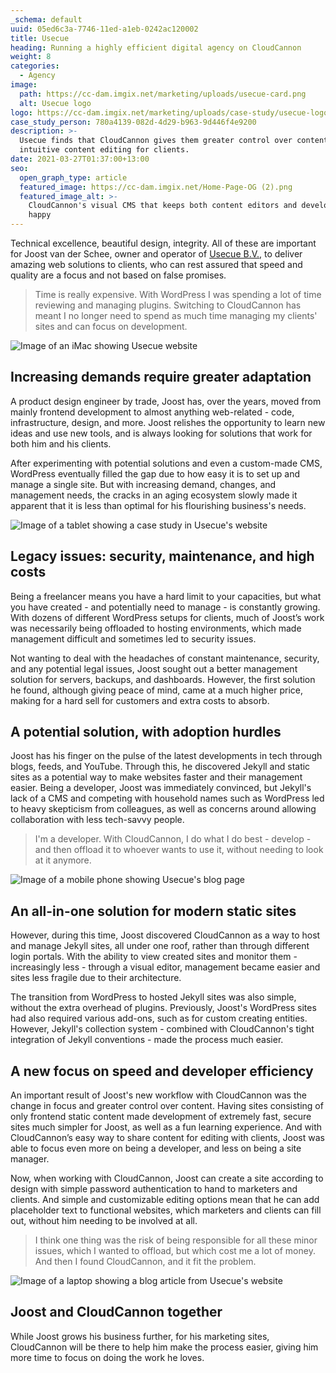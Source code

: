 ```yaml
---
_schema: default
uuid: 05ed6c3a-7746-11ed-a1eb-0242ac120002
title: Usecue
heading: Running a highly efficient digital agency on CloudCannon
weight: 8
categories:
  - Agency
image:
  path: https://cc-dam.imgix.net/marketing/uploads/usecue-card.png
  alt: Usecue logo
logo: https://cc-dam.imgix.net/marketing/uploads/case-study/usecue-logo.png
case_study_person: 780a4139-082d-4d29-b963-9d446f4e9200
description: >-
  Usecue finds that CloudCannon gives them greater control over content, and
  intuitive content editing for clients.
date: 2021-03-27T01:37:00+13:00
seo:
  open_graph_type: article
  featured_image: https://cc-dam.imgix.net/Home-Page-OG (2).png
  featured_image_alt: >-
    CloudCannon's visual CMS that keeps both content editors and developers
    happy
---
```

Technical excellence, beautiful design, integrity. All of these are important for Joost van der Schee, owner and operator of [Usecue B.V.](https://www.usecue.com/), to deliver amazing web solutions to clients, who can rest assured that speed and quality are a focus and not based on false promises.

> Time is really expensive. With WordPress I was spending a lot of time reviewing and managing plugins. Switching to CloudCannon has meant I no longer need to spend as much time managing my clients' sites and can focus on development.

![Image of an iMac showing Usecue website](https://cc-dam.imgix.net/marketing/uploads/usecue-scene-1.png)

## Increasing demands require greater adaptation

A product design engineer by trade, Joost has, over the years, moved from mainly frontend development to almost anything web-related - code, infrastructure, design, and more. Joost relishes the opportunity to learn new ideas and use new tools, and is always looking for solutions that work for both him and his clients.

After experimenting with potential solutions and even a custom-made CMS, WordPress eventually filled the gap due to how easy it is to set up and manage a single site. But with increasing demand, changes, and management needs, the cracks in an aging ecosystem slowly made it apparent that it is less than optimal for his flourishing business's needs.

![Image of a tablet showing a case study in Usecue's website](https://cc-dam.imgix.net/marketing/uploads/usecue-scene-2.png)

## Legacy issues: security, maintenance, and high costs

Being a freelancer means you have a hard limit to your capacities, but what you have created - and potentially need to manage - is constantly growing. With dozens of different WordPress setups for clients, much of Joost’s work was necessarily being offloaded to hosting environments, which made management difficult and sometimes led to security issues.

Not wanting to deal with the headaches of constant maintenance, security, and any potential legal issues, Joost sought out a better management solution for servers, backups, and dashboards. However, the first solution he found, although giving peace of mind, came at a much higher price, making for a hard sell for customers and extra costs to absorb.

## A potential solution, with adoption hurdles

Joost has his finger on the pulse of the latest developments in tech through blogs, feeds, and YouTube. Through this, he discovered Jekyll and static sites as a potential way to make websites faster and their management easier. Being a developer, Joost was immediately convinced, but Jekyll's lack of a CMS and competing with household names such as WordPress led to heavy skepticism from colleagues, as well as concerns around allowing collaboration with less tech-savvy people.

> I'm a developer. With CloudCannon, I do what I do best - develop - and then offload it to whoever wants to use it, without needing to look at it anymore.

![Image of a mobile phone  showing Usecue's blog page](https://cc-dam.imgix.net/marketing/uploads/usecue-scene-3.png)

## An all-in-one solution for modern static sites

However, during this time, Joost discovered CloudCannon as a way to host and manage Jekyll sites, all under one roof, rather than through different login portals. With the ability to view created sites and monitor them - increasingly less - through a visual editor, management became easier and sites less fragile due to their architecture.

The transition from WordPress to hosted Jekyll sites was also simple, without the extra overhead of plugins. Previously, Joost's WordPress sites had also required various add-ons, such as for custom creating entities. However, Jekyll's collection system - combined with CloudCannon's tight integration of Jekyll conventions - made the process much easier.

## A new focus on speed and developer efficiency

An important result of Joost's new workflow with CloudCannon was the change in focus and greater control over content. Having sites consisting of only frontend static content made development of extremely fast, secure sites much simpler for Joost, as well as a fun learning experience. And with CloudCannon’s easy way to share content for editing with clients, Joost was able to focus even more on being a developer, and less on being a site manager.

Now, when working with CloudCannon, Joost can create a site according to design with simple password authentication to hand to marketers and clients. And simple and customizable editing options mean that he can add placeholder text to functional websites, which marketers and clients can fill out, without him needing to be involved at all.

> I think one thing was the risk of being responsible for all these minor issues, which I wanted to offload, but which cost me a lot of money. And then I found CloudCannon, and it fit the problem.

![Image of a laptop showing a blog article from Usecue's website](https://cc-dam.imgix.net/marketing/uploads/usecue-scene-4.png)

## Joost and CloudCannon together

While Joost grows his business further, for his marketing sites, CloudCannon will be there to help him make the process easier, giving him more time to focus on doing the work he loves.